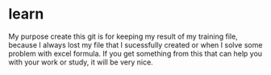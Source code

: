 # learn
My purpose create this git is for keeping my result of my training file, because I always lost my file that I sucessfully created or when I solve some problem with excel formula. If you get something from this that can help you with your work or study, it will be very nice.
